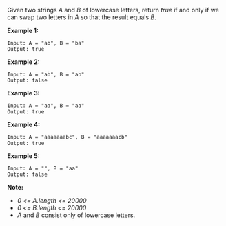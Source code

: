 Given two strings *A* and *B* of lowercase letters, return *true* if and only if we can swap two letters in *A* so that the result equals *B*.

**Example 1:**
```
Input: A = "ab", B = "ba"
Output: true
```
**Example 2:**
```
Input: A = "ab", B = "ab"
Output: false
```
**Example 3:**
```
Input: A = "aa", B = "aa"
Output: true
```
**Example 4:**
```
Input: A = "aaaaaaabc", B = "aaaaaaacb"
Output: true
```
**Example 5:**
```
Input: A = "", B = "aa"
Output: false
```

**Note:**
* *0 <= A.length <= 20000*
* *0 <= B.length <= 20000*
* *A* and *B* consist only of lowercase letters.